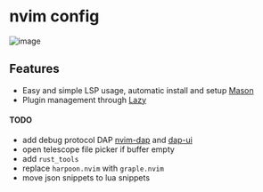 # nvim config

![image](https://user-images.githubusercontent.com/45210978/215608303-3d877575-6184-4592-909f-92348418e080.png)

## Features

- Easy and simple LSP usage, automatic install and setup [Mason](https://github.com/williamboman/mason.nvimhttps://github.com/williamboman/mason.nvim)
- Plugin management through [Lazy](https://github.com/folke/lazy.nvimhttps://github.com/folke/lazy.nvim)

#### TODO

- add debug protocol DAP [nvim-dap](https://github.com/mfussenegger/nvim-dap)
  and [dap-ui](https://github.com/rcarriga/nvim-dap-ui)
- open telescope file picker if buffer empty
- add `rust_tools`
- replace `harpoon.nvim` with `graple.nvim`
- move json snippets to lua snippets
